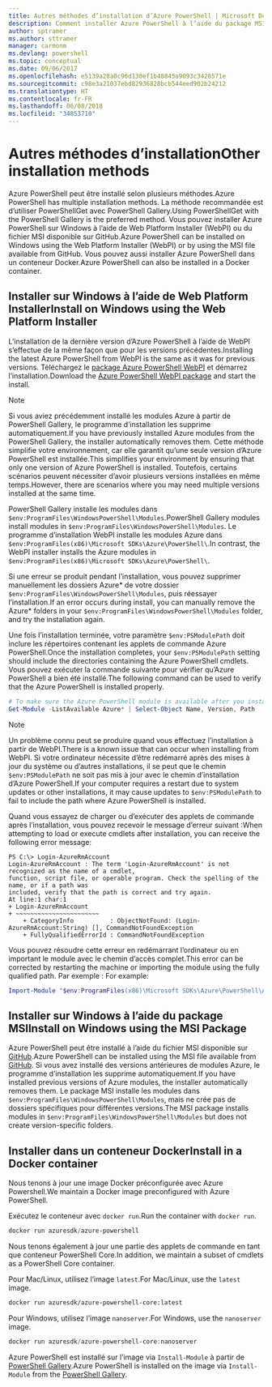 ```yaml
---
title: Autres méthodes d’installation d’Azure PowerShell | Microsoft Docs
description: Comment installer Azure PowerShell à l’aide du package MSI ou de Web Platform Installer.
author: sptramer
ms.author: sttramer
manager: carmonm
ms.devlang: powershell
ms.topic: conceptual
ms.date: 09/06/2017
ms.openlocfilehash: e5139a28a0c96d130ef1b48845a9093c3428571e
ms.sourcegitcommit: c98e3a21037ebd82936828bcb544eed902b24212
ms.translationtype: HT
ms.contentlocale: fr-FR
ms.lasthandoff: 06/08/2018
ms.locfileid: "34853710"
---
```

# <a name="other-installation-methods"></a><span data-ttu-id="b7c88-103">Autres méthodes d’installation</span><span class="sxs-lookup"><span data-stu-id="b7c88-103">Other installation methods</span></span>

<span data-ttu-id="b7c88-104">Azure PowerShell peut être installé selon plusieurs méthodes.</span><span class="sxs-lookup"><span data-stu-id="b7c88-104">Azure PowerShell has multiple installation methods.</span></span> <span data-ttu-id="b7c88-105">La méthode recommandée est d’utiliser PowerShellGet avec PowerShell Gallery.</span><span class="sxs-lookup"><span data-stu-id="b7c88-105">Using PowerShellGet with the PowerShell Gallery is the preferred method.</span></span> <span data-ttu-id="b7c88-106">Vous pouvez installer Azure PowerShell sur Windows à l’aide de Web Platform Installer (WebPI) ou du fichier MSI disponible sur GitHub.</span><span class="sxs-lookup"><span data-stu-id="b7c88-106">Azure PowerShell can be installed on Windows using the Web Platform Installer (WebPI) or by using the MSI file available from GitHub.</span></span> <span data-ttu-id="b7c88-107">Vous pouvez aussi installer Azure PowerShell dans un conteneur Docker.</span><span class="sxs-lookup"><span data-stu-id="b7c88-107">Azure PowerShell can also be installed in a Docker container.</span></span>

## <a name="install-on-windows-using-the-web-platform-installer"></a><span data-ttu-id="b7c88-108">Installer sur Windows à l’aide de Web Platform Installer</span><span class="sxs-lookup"><span data-stu-id="b7c88-108">Install on Windows using the Web Platform Installer</span></span>

<span data-ttu-id="b7c88-109">L’installation de la dernière version d’Azure PowerShell à l’aide de WebPI s’effectue de la même façon que pour les versions précédentes.</span><span class="sxs-lookup"><span data-stu-id="b7c88-109">Installing the latest Azure PowerShell from WebPI is the same as it was for previous versions.</span></span>
<span data-ttu-id="b7c88-110">Téléchargez le [package Azure PowerShell WebPI](http://aka.ms/webpi-azps) et démarrez l’installation.</span><span class="sxs-lookup"><span data-stu-id="b7c88-110">Download the [Azure PowerShell WebPI package](http://aka.ms/webpi-azps) and start the install.</span></span>

> [!NOTE]
> <span data-ttu-id="b7c88-111">Si vous aviez précédemment installé les modules Azure à partir de PowerShell Gallery, le programme d’installation les supprime automatiquement.</span><span class="sxs-lookup"><span data-stu-id="b7c88-111">If you have previously installed Azure modules from the PowerShell Gallery, the installer automatically removes them.</span></span> <span data-ttu-id="b7c88-112">Cette méthode simplifie votre environnement, car elle garantit qu’une seule version d’Azure PowerShell est installée.</span><span class="sxs-lookup"><span data-stu-id="b7c88-112">This simplifies your environment by ensuring that only one version of Azure PowerShell is installed.</span></span> <span data-ttu-id="b7c88-113">Toutefois, certains scénarios peuvent nécessiter d’avoir plusieurs versions installées en même temps.</span><span class="sxs-lookup"><span data-stu-id="b7c88-113">However, there are scenarios where you may need multiple versions installed at the same time.</span></span>
>
> <span data-ttu-id="b7c88-114">PowerShell Gallery installe les modules dans `$env:ProgramFiles\WindowsPowerShell\Modules`.</span><span class="sxs-lookup"><span data-stu-id="b7c88-114">PowerShell Gallery modules install modules in `$env:ProgramFiles\WindowsPowerShell\Modules`.</span></span> <span data-ttu-id="b7c88-115">Le programme d’installation WebPI installe les modules Azure dans `$env:ProgramFiles(x86)\Microsoft SDKs\Azure\PowerShell\`.</span><span class="sxs-lookup"><span data-stu-id="b7c88-115">In contrast, the WebPI installer installs the Azure modules in `$env:ProgramFiles(x86)\Microsoft SDKs\Azure\PowerShell\`.</span></span>
>
> <span data-ttu-id="b7c88-116">Si une erreur se produit pendant l’installation, vous pouvez supprimer manuellement les dossiers Azure\* de votre dossier `$env:ProgramFiles\WindowsPowerShell\Modules`, puis réessayer l’installation.</span><span class="sxs-lookup"><span data-stu-id="b7c88-116">If an error occurs during install, you can manually remove the Azure\* folders in your `$env:ProgramFiles\WindowsPowerShell\Modules` folder, and try the installation again.</span></span>

<span data-ttu-id="b7c88-117">Une fois l’installation terminée, votre paramètre `$env:PSModulePath` doit inclure les répertoires contenant les applets de commande Azure PowerShell.</span><span class="sxs-lookup"><span data-stu-id="b7c88-117">Once the installation completes, your `$env:PSModulePath` setting should include the directories containing the Azure PowerShell cmdlets.</span></span> <span data-ttu-id="b7c88-118">Vous pouvez exécuter la commande suivante pour vérifier qu’Azure PowerShell a bien été installé.</span><span class="sxs-lookup"><span data-stu-id="b7c88-118">The following command can be used to verify that the Azure PowerShell is installed properly.</span></span>

```powershell
# To make sure the Azure PowerShell module is available after you install
Get-Module -ListAvailable Azure* | Select-Object Name, Version, Path
```

> [!NOTE]
> <span data-ttu-id="b7c88-119">Un problème connu peut se produire quand vous effectuez l’installation à partir de WebPI.</span><span class="sxs-lookup"><span data-stu-id="b7c88-119">There is a known issue that can occur when installing from WebPI.</span></span> <span data-ttu-id="b7c88-120">Si votre ordinateur nécessite d’être redémarré après des mises à jour du système ou d’autres installations, il se peut que le chemin `$env:PSModulePath` ne soit pas mis à jour avec le chemin d’installation d’Azure PowerShell.</span><span class="sxs-lookup"><span data-stu-id="b7c88-120">If your computer requires a restart due to system updates or other installations, it may cause updates to `$env:PSModulePath` to fail to include the path where Azure PowerShell is installed.</span></span>

<span data-ttu-id="b7c88-121">Quand vous essayez de charger ou d’exécuter des applets de commande après l’installation, vous pouvez recevoir le message d’erreur suivant :</span><span class="sxs-lookup"><span data-stu-id="b7c88-121">When attempting to load or execute cmdlets after installation, you can receive the following error message:</span></span>

```
PS C:\> Login-AzureRmAccount
Login-AzureRmAccount : The term 'Login-AzureRmAccount' is not recognized as the name of a cmdlet,
function, script file, or operable program. Check the spelling of the name, or if a path was
included, verify that the path is correct and try again.
At line:1 char:1
+ Login-AzureRmAccount
+ ~~~~~~~~~~~~~~~~~~~~~~~
    + CategoryInfo          : ObjectNotFound: (Login-AzureRmAccount:String) [], CommandNotFoundException
    + FullyQualifiedErrorId : CommandNotFoundException
```

<span data-ttu-id="b7c88-122">Vous pouvez résoudre cette erreur en redémarrant l’ordinateur ou en important le module avec le chemin d’accès complet.</span><span class="sxs-lookup"><span data-stu-id="b7c88-122">This error can be corrected by restarting the machine or importing the module using the fully qualified path.</span></span> <span data-ttu-id="b7c88-123">Par exemple : </span><span class="sxs-lookup"><span data-stu-id="b7c88-123">For example:</span></span>

```powershell
Import-Module "$env:ProgramFiles(x86)\Microsoft SDKs\Azure\PowerShell\AzureRM.psd1"
```

## <a name="install-on-windows-using-the-msi-package"></a><span data-ttu-id="b7c88-124">Installer sur Windows à l’aide du package MSI</span><span class="sxs-lookup"><span data-stu-id="b7c88-124">Install on Windows using the MSI Package</span></span>

<span data-ttu-id="b7c88-125">Azure PowerShell peut être installé à l’aide du fichier MSI disponible sur [GitHub](https://github.com/Azure/azure-powershell/releases/latest).</span><span class="sxs-lookup"><span data-stu-id="b7c88-125">Azure PowerShell can be installed using the MSI file available from [GitHub](https://github.com/Azure/azure-powershell/releases/latest).</span></span> <span data-ttu-id="b7c88-126">Si vous avez installé des versions antérieures de modules Azure, le programme d’installation les supprime automatiquement.</span><span class="sxs-lookup"><span data-stu-id="b7c88-126">If you have installed previous versions of Azure modules, the installer automatically removes them.</span></span> <span data-ttu-id="b7c88-127">Le package MSI installe les modules dans `$env:ProgramFiles\WindowsPowerShell\Modules`, mais ne crée pas de dossiers spécifiques pour différentes versions.</span><span class="sxs-lookup"><span data-stu-id="b7c88-127">The MSI package installs modules in `$env:ProgramFiles\WindowsPowerShell\Modules` but does not create version-specific folders.</span></span>

## <a name="install-in-a-docker-container"></a><span data-ttu-id="b7c88-128">Installer dans un conteneur Docker</span><span class="sxs-lookup"><span data-stu-id="b7c88-128">Install in a Docker container</span></span>

<span data-ttu-id="b7c88-129">Nous tenons à jour une image Docker préconfigurée avec Azure Powershell.</span><span class="sxs-lookup"><span data-stu-id="b7c88-129">We maintain a Docker image preconfigured with Azure PowerShell.</span></span>

<span data-ttu-id="b7c88-130">Exécutez le conteneur avec `docker run`.</span><span class="sxs-lookup"><span data-stu-id="b7c88-130">Run the container with `docker run`.</span></span>

```powershell
docker run azuresdk/azure-powershell
```

<span data-ttu-id="b7c88-131">Nous tenons également à jour une partie des applets de commande en tant que conteneur PowerShell Core.</span><span class="sxs-lookup"><span data-stu-id="b7c88-131">In addition, we maintain a subset of cmdlets as a PowerShell Core container.</span></span>

<span data-ttu-id="b7c88-132">Pour Mac/Linux, utilisez l’image `latest`.</span><span class="sxs-lookup"><span data-stu-id="b7c88-132">For Mac/Linux, use the `latest` image.</span></span>

```bash
docker run azuresdk/azure-powershell-core:latest
```

<span data-ttu-id="b7c88-133">Pour Windows, utilisez l’image `nanoserver`.</span><span class="sxs-lookup"><span data-stu-id="b7c88-133">For Windows, use the `nanoserver` image.</span></span>

```powershell
docker run azuresdk/azure-powershell-core:nanoserver
```

<span data-ttu-id="b7c88-134">Azure PowerShell est installé sur l’image via `Install-Module` à partir de [PowerShell Gallery](https://www.powershellgallery.com/).</span><span class="sxs-lookup"><span data-stu-id="b7c88-134">Azure PowerShell is installed on the image via `Install-Module` from the [PowerShell Gallery](https://www.powershellgallery.com/).</span></span>